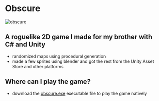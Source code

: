 # __Obscure__
![obscure](https://github.com/user-attachments/assets/b0e2f164-73e0-43b4-a394-3dd716076538)
## A roguelike 2D game I made for my brother with C# and Unity
- randomized maps using procedural generation
- made a few sprites using blender and got the rest from the Unity Asset Store and other platforms

## Where can I play the game?
- download the [obscure.exe](/obscure.exe) executable file to play the game natively
  
